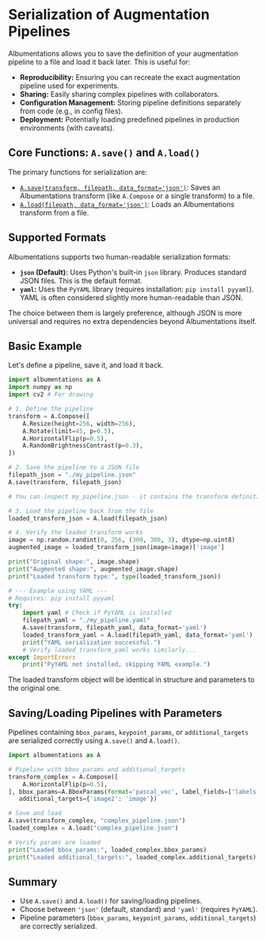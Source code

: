 # Serialization of Augmentation Pipelines

Albumentations allows you to save the definition of your augmentation pipeline to a file and load it back later. This is useful for:

*   **Reproducibility:** Ensuring you can recreate the exact augmentation pipeline used for experiments.
*   **Sharing:** Easily sharing complex pipelines with collaborators.
*   **Configuration Management:** Storing pipeline definitions separately from code (e.g., in config files).
*   **Deployment:** Potentially loading predefined pipelines in production environments (with caveats).

## Core Functions: `A.save()` and `A.load()`

The primary functions for serialization are:

*   [`A.save(transform, filepath, data_format='json')`](https://albumentations.ai/docs/api-reference/core/serialization/#save): Saves an Albumentations transform (like `A.Compose` or a single transform) to a file.
*   [`A.load(filepath, data_format='json')`](https://albumentations.ai/docs/api-reference/core/serialization/#load): Loads an Albumentations transform from a file.

## Supported Formats

Albumentations supports two human-readable serialization formats:

*   **`json` (Default):** Uses Python's built-in `json` library. Produces standard JSON files. This is the default format.
*   **`yaml`:** Uses the `PyYAML` library (requires installation: `pip install pyyaml`). YAML is often considered slightly more human-readable than JSON.

The choice between them is largely preference, although JSON is more universal and requires no extra dependencies beyond Albumentations itself.

## Basic Example

Let's define a pipeline, save it, and load it back.

```python
import albumentations as A
import numpy as np
import cv2 # For drawing

# 1. Define the pipeline
transform = A.Compose([
    A.Resize(height=256, width=256),
    A.Rotate(limit=45, p=0.5),
    A.HorizontalFlip(p=0.5),
    A.RandomBrightnessContrast(p=0.3),
])

# 2. Save the pipeline to a JSON file
filepath_json = "./my_pipeline.json"
A.save(transform, filepath_json)

# You can inspect my_pipeline.json - it contains the transform definitions

# 3. Load the pipeline back from the file
loaded_transform_json = A.load(filepath_json)

# 4. Verify the loaded transform works
image = np.random.randint(0, 256, (300, 300, 3), dtype=np.uint8)
augmented_image = loaded_transform_json(image=image)['image']

print("Original shape:", image.shape)
print("Augmented shape:", augmented_image.shape)
print("Loaded transform type:", type(loaded_transform_json))

# --- Example using YAML ---
# Requires: pip install pyyaml
try:
    import yaml # Check if PyYAML is installed
    filepath_yaml = "./my_pipeline.yaml"
    A.save(transform, filepath_yaml, data_format='yaml')
    loaded_transform_yaml = A.load(filepath_yaml, data_format='yaml')
    print("YAML serialization successful.")
    # Verify loaded_transform_yaml works similarly...
except ImportError:
    print("PyYAML not installed, skipping YAML example.")

```

The loaded transform object will be identical in structure and parameters to the original one.

## Saving/Loading Pipelines with Parameters

Pipelines containing `bbox_params`, `keypoint_params`, or `additional_targets` are serialized correctly using `A.save()` and `A.load()`.

```python
import albumentations as A

# Pipeline with bbox_params and additional_targets
transform_complex = A.Compose([
    A.HorizontalFlip(p=0.5),
], bbox_params=A.BboxParams(format='pascal_voc', label_fields=['labels']),
   additional_targets={'image2': 'image'})

# Save and load
A.save(transform_complex, "complex_pipeline.json")
loaded_complex = A.load("complex_pipeline.json")

# Verify params are loaded
print("Loaded bbox_params:", loaded_complex.bbox_params)
print("Loaded additional_targets:", loaded_complex.additional_targets)
```

## Summary

*   Use `A.save()` and `A.load()` for saving/loading pipelines.
*   Choose between `'json'` (default, standard) and `'yaml'` (requires `PyYAML`).
*   Pipeline parameters (`bbox_params`, `keypoint_params`, `additional_targets`) are correctly serialized.
